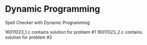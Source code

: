 # Dynamic Programming
 Spell Checker with Dynamic Programming
 
16011023_1.c contains solution for problem #1
16011023_2.c contains solution for problem #2
